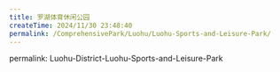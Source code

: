 ```yaml
---
title: 罗湖体育休闲公园
createTime: 2024/11/30 23:48:40
permalink: /ComprehensivePark/Luohu/Luohu-Sports-and-Leisure-Park/
---
```

permalink: Luohu-District-Luohu-Sports-and-Leisure-Park
<!-- ## 游玩路径:


## 主图:
<ImageCard
image="https://cgj.sz.gov.cn/img/4/4005/4005932/10775162.png"
title= "罗湖体育休闲公园"
description= "罗湖体育休闲公园东连梧桐山，西临爱国路，南接罗沙公路和沿河北路，是区委、区政府在集约利用深圳水库土地资源，进一步美化环境、优化场地公园的基础上，为辖区群众提供高"
date="2024/11/30"
href="/"
author="深圳公园"
/>

## 基本信息

- 所属区域: 罗湖区

- 类别: 体育健身公园

- 公园标签: 体育运动 帐篷区

- 推荐指数: 5

- 详细地址: 深圳市罗湖区东湖二路

### 入口地址:
- 主入口: xxx138
- 辅入口: xxx139
### 停车场信息:
- 停车场位置: xxx140

- 是否需要提前预约: xxx141

- 车位情况: xxx142 [停车位数量及紧张程度]

- 停车费用: xxx143

### 开园时间:
- 周一至周五: dddd138 - dddd139
- 周末及节假日: dddd140 - dddd141
- 每日开放: 9：00-22：00

### 门票信息:
- 成人: ssss138元
- 儿童/学生: ssss139元
- 老年人: ssss140元
- 免费条件: ssss141
- 门票信息: ssss142
## 特色景点
- 特色景点: 罗湖体育休闲公园东连梧桐山，西临爱国路，南接罗沙公路和沿河北路，占地面积约17万平方米，主要包括入口景观区、服务中心区、生态绿地区、滨水休闲区、阳光草坪区、球类运动区等六大功能。园区内规划建设6个篮球场、6个毽球场、1个排球场、3个5人制足球场和2个7人制足球场等球类运动设施，还有一条近2公里长的樱花绿道，以及多处公共自行车站点。停车场配备电动车充电桩，不断完善服务功能设施为广大群众提供一个运动休闲的平台，提高市民生活获得感。- [景点1描述]
- 景点: 景点24描述- [景点138描述]- [景点1描述]
- 景点: 景点25描述- [景点139描述]- [景点2描述]
## 特色书吧
- 特色书吧: nan- [景点1描述]
## 设施服务:
### 公共卫生间: 公共卫生间位置
- 
- 
### 饮水机: 饮水处位置
- 
- 
### 休息区: 休息区位置
- 
- 
### 餐饮服务: 餐饮服务位置及简介
- 
- 
### 儿童游乐区: 儿童游乐区位置及简介
- 
- 
### 自行车租赁: 自行车租赁位置及简介
- 
- 
### 露营区: 露营区位置及简介
- 
- 
### 野炊区: 野炊区位置及简介

- 
- 
## 活动安排:
- 定期活动: 定期活动名称及简介- [定期活动名称及简介]
- 特别活动: 特别活动名称及简介- [特别活动名称及简介]
- 节日活动: 节日活动名称及简介- [节日活动名称及简介]
## 公园信息:
### 历史背景: nan
### 公园介绍: 罗湖体育休闲公园东连梧桐山，西临爱国路，南接罗沙公路和沿河北路，是区委、区政府在集约利用深圳水库土地资源，进一步美化环境、优化场地公园的基础上，为辖区群众提供高品质运动、健身、休闲场所的一项民生实事工程。
### 交通指引: nan

## 附近的其他公园:
- 无信息

## 适合活动:
- 骑行: 是否适合骑行及建议路线
- 露营: 是否适合露营及注意事项
- 野炊: 是否适合野炊及注意事项
- 其他: nan

## 官方社交媒体:
- 官方网站: 官方网站链接
- 微信公众号: 微信公众号名称及二维码
- 微博: 微博账号及链接
- 其他社交媒体: 其他社交媒体账号及链接

## 联系方式:
- 咨询电话: 0755-22720566
- 邮箱: 联系邮箱

## 温馨提示:
- 注意事项1: nan
- 注意事项2: nan
- 停车提示: nan
- 环保提示: nan

## 数据来源:
-1. **基本信息、活动安排、历史背景、最近的其他公园、交通指南、官方信息、联系方式、温馨提示**:
- [数据来源链接](https://cgj.sz.gov.cn/xsmh/gysz/csgy/content/post_10775162.html)

-2. **特色景点、设施服务、适合活动**:
- [数据来源链接](https://cgj.sz.gov.cn/xsmh/gysz/csgy/content/post_10775162.html)

